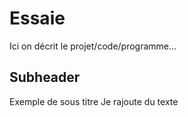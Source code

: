 # Essaie

Ici on décrit le projet/code/programme...

## Subheader

Exemple de sous titre
Je rajoute du texte
